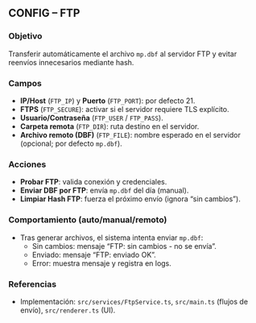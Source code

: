 ## CONFIG – FTP

### Objetivo
Transferir automáticamente el archivo `mp.dbf` al servidor FTP y evitar reenvíos innecesarios mediante hash.

### Campos
- **IP/Host** (`FTP_IP`) y **Puerto** (`FTP_PORT`): por defecto 21.
- **FTPS** (`FTP_SECURE`): activar si el servidor requiere TLS explícito.
- **Usuario/Contraseña** (`FTP_USER` / `FTP_PASS`).
- **Carpeta remota** (`FTP_DIR`): ruta destino en el servidor.
- **Archivo remoto (DBF)** (`FTP_FILE`): nombre esperado en el servidor (opcional; por defecto `mp.dbf`).

### Acciones
- **Probar FTP**: valida conexión y credenciales.
- **Enviar DBF por FTP**: envía `mp.dbf` del día (manual).
- **Limpiar Hash FTP**: fuerza el próximo envío (ignora “sin cambios”).

### Comportamiento (auto/manual/remoto)
- Tras generar archivos, el sistema intenta enviar `mp.dbf`:
  - Sin cambios: mensaje “FTP: sin cambios - no se envía”.
  - Enviado: mensaje “FTP: enviado OK”.
  - Error: muestra mensaje y registra en logs.

### Referencias
- Implementación: `src/services/FtpService.ts`, `src/main.ts` (flujos de envío), `src/renderer.ts` (UI).
